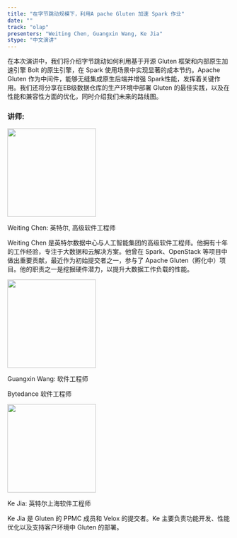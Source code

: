 ```yaml
---
title: "在字节跳动规模下，利用A pache Gluten 加速 Spark 作业"
date: ""
track: "olap"
presenters: "Weiting Chen, Guangxin Wang, Ke Jia"
stype: "中文演讲"
---
```


在本次演讲中，我们将介绍字节跳动如何利用基于开源 Gluten 框架和内部原生加速引擎 Bolt 的原生引擎，在 Spark 使用场景中实现显著的成本节约。Apache Gluten 作为中间件，能够无缝集成原生后端并增强 Spark性能，发挥着关键作用。我们还将分享在EB级数据仓库的生产环境中部署 Gluten 的最佳实践，以及在性能和兼容性方面的优化，同时介绍我们未来的路线图。

### 讲师:

<img src="https://sessionize.com/image/e235-400o400o1-KjhshizwVAnsatfkEDJsxo.png" width="200" /><br/>

Weiting Chen: 英特尔, 高级软件工程师

Weiting Chen 是英特尔数据中心与人工智能集团的高级软件工程师。他拥有十年的工作经验，专注于大数据和云解决方案。他曾在 Spark、OpenStack 等项目中做出重要贡献，最近作为初始提交者之一，参与了 Apache Gluten（孵化中）项目。他的职责之一是挖掘硬件潜力，以提升大数据工作负载的性能。

<img src="https://sessionize.com/image/6fb1-400o400o1-HJ3a92BMFnX3L1tiRCG2yy.jpg" width="200" /><br/>

Guangxin Wang: 软件工程师

Bytedance 软件工程师


<img src="https://sessionize.com/image/3daf-400o400o1-NSzR7qDLbDitiVYNwVVbeV.jpg" width="200" /><br/>

Ke Jia: 英特尔上海软件工程师

Ke Jia 是 Gluten 的 PPMC 成员和 Velox 的提交者。Ke 主要负责功能开发、性能优化以及支持客户环境中 Gluten 的部署。